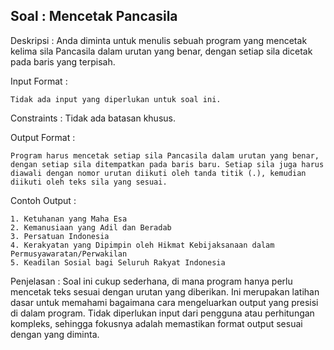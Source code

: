 ## Soal : Mencetak Pancasila

Deskripsi : Anda diminta untuk menulis sebuah program yang mencetak kelima sila Pancasila dalam urutan yang benar, dengan setiap sila dicetak pada baris yang terpisah.

Input Format : 
```
Tidak ada input yang diperlukan untuk soal ini.
```

Constraints : Tidak ada batasan khusus.

Output Format : 
```
Program harus mencetak setiap sila Pancasila dalam urutan yang benar, dengan setiap sila ditempatkan pada baris baru. Setiap sila juga harus diawali dengan nomor urutan diikuti oleh tanda titik (.), kemudian diikuti oleh teks sila yang sesuai.
```

Contoh Output :
```
1. Ketuhanan yang Maha Esa
2. Kemanusiaan yang Adil dan Beradab
3. Persatuan Indonesia
4. Kerakyatan yang Dipimpin oleh Hikmat Kebijaksanaan dalam Permusyawaratan/Perwakilan
5. Keadilan Sosial bagi Seluruh Rakyat Indonesia
```

Penjelasan : Soal ini cukup sederhana, di mana program hanya perlu mencetak teks sesuai dengan urutan yang diberikan. Ini merupakan latihan dasar untuk memahami bagaimana cara mengeluarkan output yang presisi di dalam program. Tidak diperlukan input dari pengguna atau perhitungan kompleks, sehingga fokusnya adalah memastikan format output sesuai dengan yang diminta.